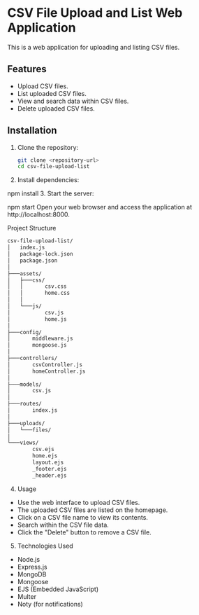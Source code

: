 # CSV File Upload and List Web Application

This is a web application for uploading and listing CSV files.

## Features

- Upload CSV files.
- List uploaded CSV files.
- View and search data within CSV files.
- Delete uploaded CSV files.

## Installation

1. Clone the repository:

   ```bash
   git clone <repository-url>
   cd csv-file-upload-list
2. Install dependencies:

npm install
3. Start the server:

npm start
Open your web browser and access the application at http://localhost:8000.

Project Structure
   ```bash
   csv-file-upload-list/
   │   index.js
   │   package-lock.json
   │   package.json
   │
   ├───assets/
   │   ├───css/
   │   │       csv.css
   │   │       home.css
   │   │
   │   └───js/
   │           csv.js
   │           home.js
   │
   ├───config/
   │       middleware.js
   │       mongoose.js
   │
   ├───controllers/
   │       csvController.js
   │       homeController.js
   │
   ├───models/
   │       csv.js
   │
   ├───routes/
   │       index.js
   │
   ├───uploads/
   │   └───files/
   │
   └───views/
           csv.ejs
           home.ejs
           layout.ejs
           _footer.ejs
           _header.ejs
```

4. Usage
- Use the web interface to upload CSV files.
- The uploaded CSV files are listed on the homepage.
- Click on a CSV file name to view its contents.
- Search within the CSV file data.
- Click the "Delete" button to remove a CSV file.

5. Technologies Used
- Node.js
- Express.js
- MongoDB
- Mongoose
- EJS (Embedded JavaScript)
- Multer
- Noty (for notifications)